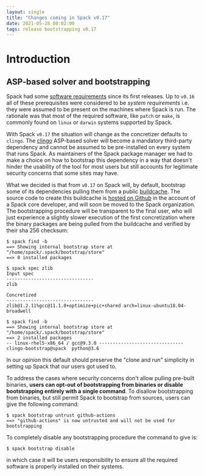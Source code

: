 ```yaml
---
layout: single
title: "Changes coming in Spack v0.17"
date: 2021-05-28 00:02:00
tags: release bootstrapping v0.17
---
```


# Introduction


## ASP-based solver and bootstrapping

Spack had some [software requirements](https://spack.readthedocs.io/en/latest/getting_started.html#prerequisites) since its first releases. Up to `v0.16` all of these prerequisites were considered to be _system requirements_ i.e. they were assumed to be present on the machines where Spack is run. The rationale was that most of the required software, like `patch` or `make`, is commonly found on `linux` or `darwin` systems supported by Spack.

With Spack `v0.17` the situation will change as the concretizer defaults to `clingo`. The [clingo](https://github.com/potassco/clingo) ASP-based solver will become a mandatory third-party dependency and cannot be assumed to be pre-installed on every system that runs Spack. As maintainers of the Spack package manager we had to make a choice on how to bootstrap this dependency in a way that doesn't hinder the usability of the tool for most users but still accounts for legitimate security concerns that some sites may have.

What we decided is that from `v0.17` on Spack will, by default, bootstrap some of its dependencies pulling them from a public [buildcache](https://spack.readthedocs.io/en/latest/binary_caches.html). The source code to create this buildcache is [hosted on Github](https://github.com/alalazo/spack-bootstrap-mirrors) in the account of a Spack core developer, and will soon be moved to the Spack organization. The bootstrapping procedure will be transparent to the final user, who will just experience a slightly slower execution of the first concretization where the binary packages are being pulled from the buildcache and verified by their sha 256 checksum:
```console
$ spack find -b
==> Showing internal bootstrap store at "/home/spack/.spack/bootstrap/store"
==> 0 installed packages

$ spack spec zlib
Input spec
--------------------------------
zlib

Concretized
--------------------------------
zlib@1.2.11%gcc@11.1.0+optimize+pic+shared arch=linux-ubuntu18.04-broadwell

$ spack find -b
==> Showing internal bootstrap store at "/home/spack/.spack/bootstrap/store"
==> 2 installed packages
-- linux-rhel5-x86_64 / gcc@9.3.0 -------------------------------
clingo-bootstrap@spack  python@3.6
```
In our opinion this default should preserve the "clone and run" simplicity in setting up Spack that our users got used to. 

To address the cases where security concerns don't allow pulling pre-built binaries, **users can opt-out of bootstrapping from binaries or disable bootstrapping entirely with a single command**. To disallow bootstrapping from binaries, but still permit Spack to bootstrap from sources, users can give the following command:
```console
$ spack bootstrap untrust github-actions
==> "github-actions" is now untrusted and will not be used for bootstrapping
```
To completely disable any bootstrapping procedure the command to give is:
```console
$ spack bootstrap disable
```
in which case it will be users responsibility to ensure all the required software is properly installed on their systems.
